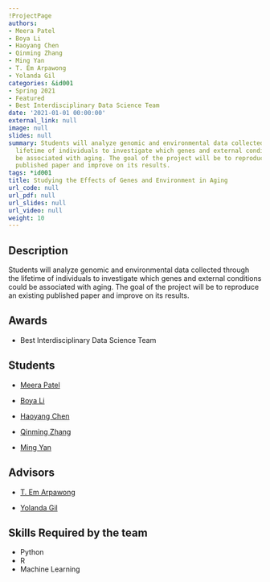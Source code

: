 ```yaml
---
!ProjectPage
authors:
- Meera Patel
- Boya Li
- Haoyang Chen
- Qinming Zhang
- Ming Yan
- T. Em Arpawong
- Yolanda Gil
categories: &id001
- Spring 2021
- Featured
- Best Interdisciplinary Data Science Team
date: '2021-01-01 00:00:00'
external_link: null
image: null
slides: null
summary: Students will analyze genomic and environmental data collected through the
  lifetime of individuals to investigate which genes and external conditions could
  be associated with aging. The goal of the project will be to reproduce an existing
  published paper and improve on its results.
tags: *id001
title: Studying the Effects of Genes and Environment in Aging
url_code: null
url_pdf: null
url_slides: null
url_video: null
weight: 10
---
```

## Description

Students will analyze genomic and environmental data collected through the lifetime of individuals to investigate which genes and external conditions could be associated with aging. The goal of the project will be to reproduce an existing published paper and improve on its results.



## Awards
* Best Interdisciplinary Data Science Team





## Students

* [Meera Patel](../../../author/meera-patel)

* [Boya Li](../../../author/boya-li)

* [Haoyang Chen](../../../author/haoyang-chen)

* [Qinming Zhang](../../../author/qinming-zhang)

* [Ming Yan](../../../author/ming-yan)

## Advisors

* [T. Em Arpawong](../../../author/t-em-arpawong)

* [Yolanda Gil](../../../author/yolanda-gil)

## Skills Required by the team


* Python
* R
* Machine Learning